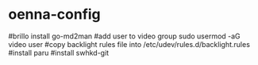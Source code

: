 # oenna-config
#brillo
install go-md2man
#add user to video group
sudo usermod -aG video user
#copy backlight rules file into /etc/udev/rules.d/backlight.rules
#install paru
#install swhkd-git 
